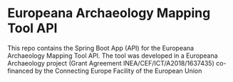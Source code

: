 # Europeana Archaeology Mapping Tool API

This repo contains the Spring Boot App (API) for the Europeana Archaeology Mapping Tool API.
The tool was developed in a Europeana Archaeology project (Grant Agreement INEA/CEF/ICT/A2018/1637435) co-financed by the Connecting Europe Facility of the European Union